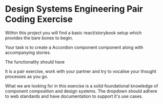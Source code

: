 # Design Systems Engineering Pair Coding Exercise

Within this project you will find a basic react/storybook setup which provides the bare bones to begin.

Your task is to create a Accordion component component along with accompanying stories.

The functionality should have 

It is a pair exercise, work with your partner and try to vocalise your thought processes as you go.

What we are looking for in this exercise is a solid foundational knowledge of component composition and design systems. The dropdown should adhere to web standards and have documentation to support it's use cases.
